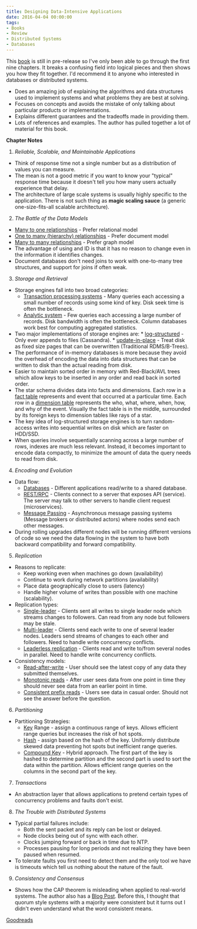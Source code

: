 ```yaml
---
title: Designing Data-Intensive Applications
date: 2016-04-04 00:00:00
tags:
- Books
- Review
- Distributed Systems
- Databases
---
```

This [book](https://www.goodreads.com/book/show/23463279-designing-data-intensive-applications?utm_medium=api&utm_source=blog_book) is still in pre-release so I've only been able to go through the first nine chapters.  It breaks a confusing field into logical pieces and then shows you how they fit together.  I'd recommend it to anyone who interested in databases or distributed systems.

- Does an amazing job of explaining the algorithms and data structures used to implement systems and what problems they are best at solving.
- Focuses on concepts and avoids the mistake of only talking about particular products or implementations.
- Explains different guarantees and the tradeoffs made in providing them.
- Lots of references and examples.  The author has pulled together a lot of material for this book.

**Chapter Notes**
1. *Reliable, Scalable, and Maintainable Applications*
  * Think of response time not a single number but as a distribution of values you can measure.
  * The mean is not a good metric if you want to know your "typical" response time because it doesn't tell you how many users actually experience that delay.
  * The architecture of large scale systems is usually highly specific to the application.  There is not such thing as **magic scaling sauce** (a generic one-size-fits-all scalable architecture).
2. *The Battle of the Data Models*
  * <u>Many to one relationships</u> - Prefer relational model
  * <u>One to many (hierarchy) relationships</u> - Prefer document model
  * <u>Many to many relationships</u> - Prefer graph model
  * The advantage of using and ID is that it has no reason to change even in the information it identifies changes.
  * Document databases don't need joins to work with one-to-many tree structures, and support for joins if often weak.
3. *Storage and Retrieval*
  * Storage engines fall into two broad categories:
    * <u>Transaction processing systems</u> - Many queries each accessing a small number of records using some kind of key.  Disk seek time is often the bottleneck.
    * <u>Analytic system</u> - Few queries each accessing a large number of records.  Disk bandwidth is often the bottleneck.  Column databases work best for computing aggregated statistics.
   * Two major implementations of storage engines are:
    * <u>log-structured</u> - Only ever appends to files (Cassandra).
    * <u>update-in-place</u> - Treat disk as fixed size pages that can be overwritten (Traditional RDMS/B-Trees).
   * The performance of in-memory databases is more because they avoid the overhead of encoding the data into data structures that can be written to disk than the actual reading from disk.
   * Easier to maintain sorted order in memory with Red-Black/AVL trees which allow keys to be inserted in any order and read back in sorted order.
   * The star schema divides data into facts and dimensions.  Each row in a <u>fact table</u> represents and event that occurred at a particular time.  Each row in a <u>dimension table</u> represents the who, what, where, when, how, and why of the event.  Visually the fact table is in the middle, surrounded by its foreign keys to dimension tables like rays of a star.
   * The key idea of log-structured storage engines is to turn random-access writes into sequential writes on disk which are faster on HDD/SSD.
   * When queries involve sequentially scanning across a large number of rows, indexes are much less relevant.  Instead, it becomes important to encode data compactly, to minimize the amount of data the query needs to read from disk.
4. *Encoding and Evolution*
  * Data flow:
    * <u>Databases</u> - Different applications read/write to a shared database.
    * <u>REST/RPC</u> - Clients connect to a server that exposes API (service).  The server may talk to other servers to handle client request (microservices).
    * <u>Message Passing</u> - Asynchronous message passing systems (Message brokers or distributed actors) where nodes send each other messages.
  * During rolling upgrades different nodes will be running different versions of code so we need the data flowing in the system to have both backward compatibility and forward compatibility.
5. *Replication*
  * Reasons to replicate:
    * Keep working even when machines go down (availability)
    * Continue to work during network partitions (availability)
    * Place data geographically close to users (latency)
    * Handle higher volume of writes than possible with one machine (scalability).
  * Replication types:
    * <u>Single-leader</u> - Clients sent all writes to single leader node which streams changes to followers.  Can read from any node but followers may be stale.
    * <u>Multi-leader</u> - Clients send each write to one of several leader nodes.  Leaders send streams of changes to each other and followers.   Need to handle write concurrency conflicts.
    * <u>Leaderless replication</u> - Clients read and write to/from several nodes in parallel.   Need to handle write concurrency conflicts.
  * Consistency models:
    * <u>Read-after-write</u> - User should see the latest copy of any data they submitted themselves.
    * <u>Monotonic reads</u> - After user sees data from one point in time they should never see data from an earlier point in time.
    * <u>Consistent prefix reads</u> - Users see data in casual order.  Should not see the answer before the question.
6. *Partitioning*
  * Partitioning Strategies:
    * <u>Key</u> Range - assign a continuous range of keys.  Allows efficient range queries but increases the risk of hot spots.
    * <u>Hash</u> - assign based on the hash of the key.  Uniformly distribute skewed data preventing hot spots but inefficient range queries.
    * <u>Compound Key</u> -  Hybrid approach. The first part of the key is hashed to determine partition and the second part is used to sort the data within the partition.  Allows efficient range queries on the columns in the second part of the key.
7. *Transactions*
  * An abstraction layer that allows applications to pretend certain types of concurrency problems and faults don't exist.
8. *The Trouble with Distributed Systems*
  * Typical partial failures include:
    * Both the sent packet and its reply can be lost or delayed.
    * Node clocks being out of sync with each other.
    * Clocks jumping forward or back in time due to NTP.
    * Processes pausing for long periods and not realizing they have been paused when resumed.
  * To tolerate faults you first need to detect them and the only tool we have is timeouts which tell us nothing about the nature of the fault.
9. *Consistency and Consensus*
  * Shows how the CAP theorem is misleading when applied to real-world systems.  The author also has a [Blog Post](https://martin.kleppmann.com/2015/05/11/please-stop-calling-databases-cp-or-ap.html).  Before this, I thought that quorum style systems with a majority were consistent but it turns out I didn't even understand what the word consistent means.

[Goodreads](https://www.goodreads.com/book/show/23463279-designing-data-intensive-applications?utm_medium=api&utm_source=blog_book)
